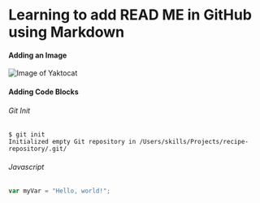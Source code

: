 # Learning to add READ ME in GitHub using Markdown
#### Adding an Image
![Image of Yaktocat](https://octodex.github.com/images/yaktocat.png)
#### Adding Code Blocks
###### Git Init
```
$ git init
Initialized empty Git repository in /Users/skills/Projects/recipe-repository/.git/
```
###### Javascript
``` javascript
var myVar = "Hello, world!";
```
